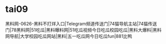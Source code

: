 # tai09
黑料网-0626-黑料不打烊入口|Telegram频道传送门|74猫导航主站|74猫传送门|78黑料网|51吃瓜|黑料曝料网|51吃瓜视频今日吃瓜校园吃瓜|黑料大爆料|黑料网导航|大学校园吃瓜网站|黑料|五一吃瓜网今日吃瓜fun|881比鸭
